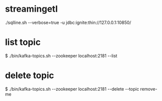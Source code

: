 # streamingetl

./sqlline.sh --verbose=true -u jdbc:ignite:thin://127.0.0.1:10850/

# list topic
$ ./bin/kafka-topics.sh --zookeeper localhost:2181 --list

# delete topic
$ ./bin/kafka-topics.sh --zookeeper localhost:2181 --delete --topic remove-me